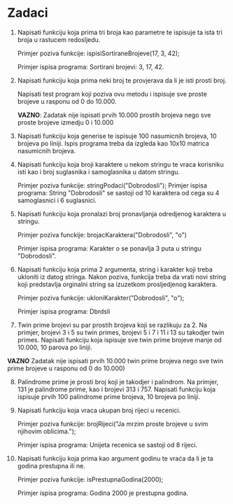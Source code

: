 # Zadaci

1. Napisati funkciju koja prima tri broja kao parametre te ispisuje ta ista tri broja u rastucem redosljedu.

    Primjer poziva funkcije: ispisiSortiraneBrojeve(17, 3, 42);

    Primjer ispisa programa: Sortirani brojevi: 3, 17, 42. 

2. Napisati funkciju koja prima neki broj te provjerava da li je isti prosti broj.

    Napisati test program koji poziva ovu metodu i ispisuje sve proste brojeve u rasponu od 0 do 10.000. 
    
    **VAZNO**: Zadatak nije ispisati prvih 10.000 prostih brojeva nego sve proste brojeve izmedju 0 i 10.000

3. Napisati funkciju koja generise te ispisuje 100 nasumicnih brojeva, 10 brojeva po liniji. Ispis programa treba da izgleda kao 10x10 matrica nasumicnih brojeva.

4. Napisati funkciju koja broji karaktere u nekom stringu te vraca korisniku isti kao i broj suglasnika i samoglasnika u datom stringu.

    Primjer poziva funkcije: stringPodaci("Dobrodosli");
    Primjer ispisa programa: String "Dobrodosli" se sastoji od 10 karaktera od cega su 4 samoglasnici i 6 suglasnici.

5. Napisati funkciju koja pronalazi broj pronavljanja odredjenog karaktera u stringu.

    Primjer poziva funckije: brojacKaraktera("Dobrodosli", "o")

    Primjer ispisa programa: Karakter o se ponavlja 3 puta u stringu "Dobrodosli".

6. Napisati funkciju koja prima 2 argumenta, string i karakter koji treba ukloniti iz datog stringa. Nakon poziva, funkcija treba da vrati novi string koji predstavlja orginalni string sa izuzetkom prosljedjenog karaktera.

    Primjer poziva funkcije: ukloniKarakter("Dobrodosli", "o");

    Primjer ispisa programa: Dbrdsli

7. Twin prime brojevi su par prostih brojeva koji se razlikuju za 2. Na primjer, brojevi 3 i 5 su twin primes, brojevi 5 i 7 i 11 i 13 su takodjer twin primes. Napisati funkciju koja ispisuje sve twin prime brojeve manje od 10.000, 10 parova po liniji. 

**VAZNO** Zadatak nije ispisati prvih 10.000 twin prime brojeva nego sve twin prime brojeve u rasponu od 0 do 10.000)

8. Palindrome prime je prosti broj koji je takodjer i palindrom. Na primjer, 131 je palindrome prime, kao i brojevi 313 i 757. Napisati funkciju koja ispisuje prvih 100 palindrome prime brojeva, 10 brojeva po liniji.

9. Napisati funkciju koja vraca ukupan broj rijeci u recenici.

    Primjer poziva funkcije: brojRijeci("Ja mrzim proste brojeve u svim njihovim oblicima.");

    Primjer ispisa programa: Unijeta recenica se sastoji od 8 rijeci.

10. Napisati funkciju koja prima kao argument godinu te vraća da li je ta godina prestupna ili ne.

    Primjer poziva funkcije: isPrestupnaGodina(2000);

    Primjer ispisa programa: Godina 2000 je prestupna godina. 